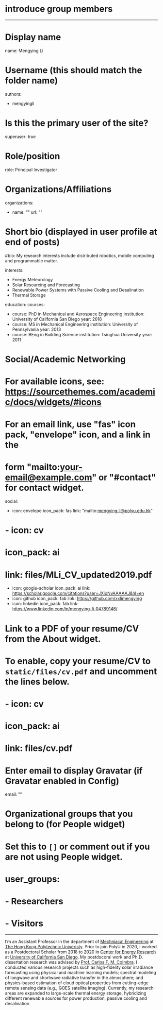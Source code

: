 # introduce group members

---
# Display name
name: Mengying Li

# Username (this should match the folder name)
authors:
- mengyingli

# Is this the primary user of the site?
superuser: true

# Role/position
role: Principal Investigator

# Organizations/Affiliations
organizations:
- name: ""
  url: ""

# Short bio (displayed in user profile at end of posts)
#bio: My research interests include distributed robotics, mobile computing and programmable matter.

interests:
- Energy Meteorology 
- Solar Resourcing and Forecasting
- Renewable Power Systems with Passive Cooling and Desalination
- Thermal Storage



education:
  courses:
  - course: PhD in Mechanical and Aerospace Engineering
    institution: University of California San Diego
    year: 2018
  - course: MS in Mechanical Engineering
    institution: University of Pennsylvania
    year: 2013
  - course: BEng in Building Science
    institution: Tsinghua University
    year: 2011

# Social/Academic Networking
# For available icons, see: https://sourcethemes.com/academic/docs/widgets/#icons
#   For an email link, use "fas" icon pack, "envelope" icon, and a link in the
#   form "mailto:your-email@example.com" or "#contact" for contact widget.
social:
- icon: envelope
  icon_pack: fas
  link: "mailto:mengying.li@polyu.edu.hk"
# - icon: cv
#  icon_pack: ai
#  link: files/MLi_CV_updated2019.pdf
- icon: google-scholar
  icon_pack: ai
  link: https://scholar.google.com/citations?user=JXioNvAAAAAJ&hl=en
- icon: github
  icon_pack: fab
  link: https://github.com/xxlimengying
- icon: linkedin
  icon_pack: fab
  link: https://www.linkedin.com/in/mengying-li-04789146/
# Link to a PDF of your resume/CV from the About widget.
# To enable, copy your resume/CV to `static/files/cv.pdf` and uncomment the lines below.  
# - icon: cv
#   icon_pack: ai
#   link: files/cv.pdf

# Enter email to display Gravatar (if Gravatar enabled in Config)
email: ""
  
# Organizational groups that you belong to (for People widget)
#   Set this to `[]` or comment out if you are not using People widget.  
# user_groups:
# - Researchers
# - Visitors
---
I’m an Assistant Professor in the department of [Mechniacal Engineering](https://www.polyu.edu.hk/me/) at [The Hong Kong Polytechnic Univeristy](https://www.polyu.edu.hk/). Prior to join PolyU in 2020, I worked as a Postdoctoral Scholar from 2018 to 2020 in [Center for Energy Research](https://cer.ucsd.edu/) at [University of California San Diego](https://ucsd.edu/). My postdocoral work and Ph.D. dissertation research was advised by [Prof. Carlos F. M. Coimbra](http://jacobsschool.ucsd.edu/faculty/faculty_bios/index.sfe?fmp_recid=324). I conducted various research projects such as high-fidelity solar irradiance forecasting using physical and machine learning models; spectral modeling of longwave and shortwave radiative transfer in the atmosphere; and physics-based estimation of cloud optical properties from cutting-edge remote sensing data (e.g., GOES satellite imaging).  Currently, my research areas are expanded to large-scale thermal energy storage, hybridizing different renewable sources for power production, passive cooling and desalination. 
